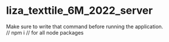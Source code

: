 # liza_texttile_6M_2022_server
Make sure to write that command before running the application.   
// npm i 
// for all node packages